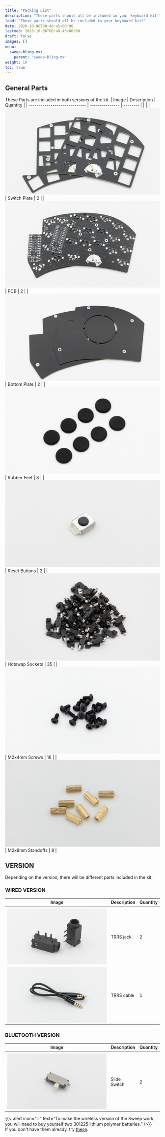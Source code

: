 ```yaml
---
title: "Packing List"
description: "These parts should all be included in your keyboard kit!"
lead: "These parts should all be included in your keyboard kit!"
date: 2020-10-06T08:48:45+00:00
lastmod: 2020-10-06T08:48:45+00:00
draft: false
images: []
menu:
  sweep-bling-mx:
    parent: "sweep-bling-mx"
weight: 10
toc: true
---
```


## General Parts

These Parts are included in both versions of the kit.
| Image | Description | Quantity |
| ----------------------------- | --------------- | -------- |
| |
| ![Switch Plate](switch-plates.png) | Switch Plate | 2 |
| ![PCB](pcb.png) | PCB | 2 |
| ![Bottom Plate](bottom-plates.png) | Bottom Plate | 2 |
| ![rubber feet](feet.png) | Rubber Feet | 8 |
| ![reset button](omron-b3u.png) | Reset Buttons | 2 |
| ![hs-sockets](hotswap-sockets.png) | Hotswap Sockets | 35 |
| ![screws](screws.png) | M2x4mm Screws | 16 |
| ![standoffs](standoffs.png) | M2x8mm Standoffs | 8 |

## VERSION

Depending on the version, there will be different parts included in the kit.

### WIRED VERSION

| Image                    | Description | Quantity |
| ------------------------ | ----------- | -------- |
|                          |
| ![trrs jack](trrs.png)   | TRRS jack   | 2        |
| ![trrs cable](cable.png) | TRRS cable  | 1        |

### BLUETOOTH VERSION

| Image                       | Description  | Quantity |
| --------------------------- | ------------ | -------- |
|                             |
| ![switch](slide-switch.png) | Slide Switch | 2        |

{{< alert icon="💡" text="To make the wireless version of the Sweep work, you will need to buy yourself two 301225 lithium polymer batteries." />}}
<br />If you don't have them already, try [these](https://www.ebay.de/itm/225583445158).
